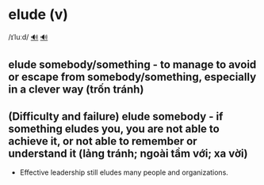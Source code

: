 # elude (v)

/ɪˈluːd/ [🔊](https://www.oxfordlearnersdictionaries.com/media/english/uk_pron/e/elu/elude/elude__gb_1.mp3) [🔊](https://www.oxfordlearnersdictionaries.com/media/english/us_pron/e/elu/elude/elude__us_1.mp3)

## elude somebody/something - to manage to avoid or escape from somebody/something, especially in a clever way (trốn tránh)

## (Difficulty and failure) elude somebody - if something eludes you, you are not able to achieve it, or not able to remember or understand it (lảng tránh; ngoài tầm với; xa vời)

- Effective leadership still eludes many people and organizations.